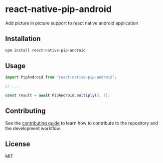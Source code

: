# react-native-pip-android

Add picture in picture support to react native android application

## Installation

```sh
npm install react-native-pip-android
```

## Usage

```js
import PipAndroid from "react-native-pip-android";

// ...

const result = await PipAndroid.multiply(3, 7);
```

## Contributing

See the [contributing guide](CONTRIBUTING.md) to learn how to contribute to the repository and the development workflow.

## License

MIT
